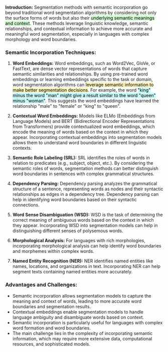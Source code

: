 **Introduction:** Segmentation methods with semantic incorporation go beyond traditional word segmentation algorithms by considering not only the surface forms of words but also their <mark style="background: #BBFABBA6;">underlying semantic meanings and context</mark>. These methods leverage linguistic knowledge, semantic relationships, and contextual information to achieve more accurate and meaningful word segmentation, especially in languages with complex morphology and word boundaries.

### Semantic Incorporation Techniques:

1. **Word Embeddings:** Word embeddings, such as Word2Vec, GloVe, or FastText, are dense vector representations of words that capture semantic similarities and relationships. By using pre-trained word embeddings or learning embeddings specific to the task or domain, word segmentation algorithms can <mark style="background: #FFF3A3A6;">leverage semantic information to make better segmentation decisions</mark>. For example, the word <mark style="background: #ABF7F7A6;">"king" minus the word "man" might give a result similar to the word "queen" minus "woman"</mark>. This suggests the word embeddings have learned the relationship "male" to "female" or "king" to "queen".
    
2. **Contextual Word Embeddings:** Models like ELMo (Embeddings from Language Models) and BERT (Bidirectional Encoder Representations from Transformers) provide contextualized word embeddings, which encode the meaning of words based on the context in which they appear. Incorporating contextual embeddings into segmentation models allows them to understand word boundaries in different linguistic contexts.
    
3. **Semantic Role Labeling (SRL):** SRL identifies the roles of words in relation to predicates (e.g., subject, object, etc.). By considering the semantic roles of words, segmentation methods can better distinguish word boundaries in sentences with complex grammatical structures.
    
4. **Dependency Parsing:** Dependency parsing analyzes the grammatical structure of a sentence, representing words as nodes and their syntactic relationships as edges in a dependency tree. Dependency parsing can help in identifying word boundaries based on their syntactic connections.
    
5. **Word Sense Disambiguation (WSD):** WSD is the task of determining the correct meaning of ambiguous words based on the context in which they appear. Incorporating WSD into segmentation models can help in distinguishing different senses of polysemous words.
    
6. **Morphological Analysis:** For languages with rich morphologies, incorporating morphological analysis can help identify word boundaries and morphemes within complex words.
    
7. **Named Entity Recognition (NER):** NER identifies named entities like names, locations, and organizations in text. Incorporating NER can help segment texts containing named entities more accurately.


### Advantages and Challenges:

- Semantic incorporation allows segmentation models to capture the meaning and context of words, leading to more accurate word boundaries and segmentation results.
- Contextual embeddings enable segmentation models to handle language ambiguity and disambiguate words based on context.
- Semantic incorporation is particularly useful for languages with complex word formation and word boundaries.
- The main challenge lies in the complexity of incorporating semantic information, which may require more extensive data, computational resources, and sophisticated models.

